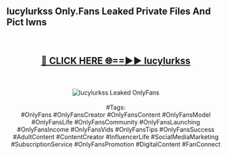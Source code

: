 <h2>lucylurkss Only.Fans Leaked Private Files And Pict lwns</h2>
<br>
<div align="center">
<h2><a href="https://mediafiles.top/lucylurkss" rel="nofollow">🔴 CLICK HERE 🌐==►► lucylurkss</a></h2>
<br>
<br>
<a href="https://mediafiles.top/lucylurkss" rel="nofollow" data-target="animated-image.originalLink"><img src="https://i.ibb.co.com/WyWwxjT/player-gif2.gif" alt="lucylurkss Leaked OnlyFans" style="max-width: 100%; display: inline-block;" data-target="animated-image.originalImage"></a>
<br><br>
#Tags:
<br>
#OnlyFans #OnlyFansCreator #OnlyFansContent #OnlyFansModel #OnlyFansLife #OnlyFansCommunity #OnlyFansLaunching #OnlyFansIncome #OnlyFansVids #OnlyFansTips #OnlyFansSuccess #AdultContent #ContentCreator #InfluencerLife #SocialMediaMarketing #SubscriptionService #OnlyFansPromotion #DigitalContent #FanConnect
</div>
<br>